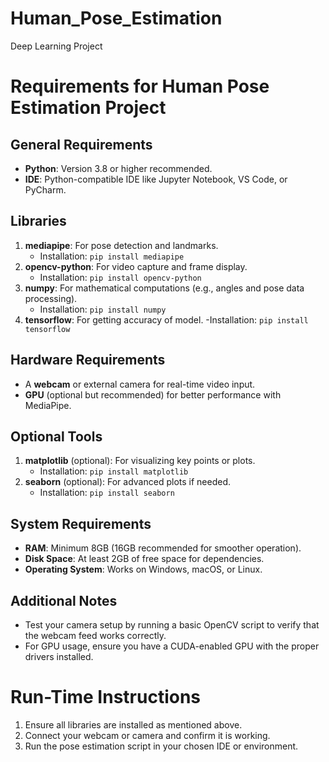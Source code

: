 # Human_Pose_Estimation
Deep Learning Project

# Requirements for Human Pose Estimation Project

## General Requirements
- **Python**: Version 3.8 or higher recommended.
- **IDE**: Python-compatible IDE like Jupyter Notebook, VS Code, or PyCharm.

## Libraries
1. **mediapipe**: For pose detection and landmarks.
   - Installation: `pip install mediapipe`
2. **opencv-python**: For video capture and frame display.
   - Installation: `pip install opencv-python`
3. **numpy**: For mathematical computations (e.g., angles and pose data processing).
   - Installation: `pip install numpy`
4. **tensorflow**: For getting accuracy of model.
    -Installation: `pip install tensorflow`

## Hardware Requirements
- A **webcam** or external camera for real-time video input.
- **GPU** (optional but recommended) for better performance with MediaPipe.

## Optional Tools
1. **matplotlib** (optional): For visualizing key points or plots.
   - Installation: `pip install matplotlib`
2. **seaborn** (optional): For advanced plots if needed.
   - Installation: `pip install seaborn`

## System Requirements
- **RAM**: Minimum 8GB (16GB recommended for smoother operation).
- **Disk Space**: At least 2GB of free space for dependencies.
- **Operating System**: Works on Windows, macOS, or Linux.

## Additional Notes
- Test your camera setup by running a basic OpenCV script to verify that the webcam feed works correctly.
- For GPU usage, ensure you have a CUDA-enabled GPU with the proper drivers installed.

# Run-Time Instructions
1. Ensure all libraries are installed as mentioned above.
2. Connect your webcam or camera and confirm it is working.
3. Run the pose estimation script in your chosen IDE or environment.
